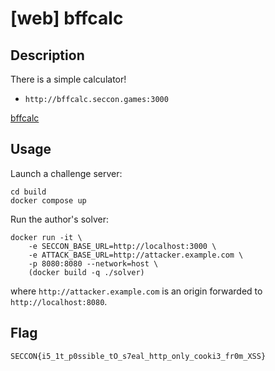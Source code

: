 # [web] bffcalc

## Description

There is a simple calculator!

- `http://bffcalc.seccon.games:3000`

[bffcalc](files)

## Usage

Launch a challenge server:

```
cd build
docker compose up
```

Run the author's solver:

```
docker run -it \
    -e SECCON_BASE_URL=http://localhost:3000 \
    -e ATTACK_BASE_URL=http://attacker.example.com \
    -p 8080:8080 --network=host \
    (docker build -q ./solver)
```

where `http://attacker.example.com` is an origin forwarded to `http://localhost:8080`.

## Flag

```
SECCON{i5_1t_p0ssible_tO_s7eal_http_only_cooki3_fr0m_XSS}
```
